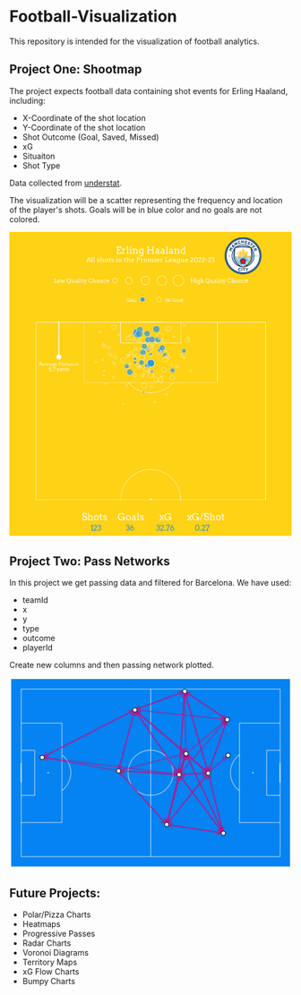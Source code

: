 # Football-Visualization

This repository is intended for the visualization of football analytics.


## Project One: Shootmap

The project expects football data containing shot events for Erling Haaland, including:

* X-Coordinate of the shot location
* Y-Coordinate of the shot location
* Shot Outcome (Goal, Saved, Missed)
* xG
* Situaiton
* Shot Type

Data collected from [understat](www.understat.com).

The visualization will be a scatter representing the frequency and location of the player's shots. Goals will be in blue color and no goals are not colored. 

![Haaland](shootmap_haaland.png)

## Project Two: Pass Networks

In this project we get passing data and filtered for Barcelona. We have used:

* teamId
* x
* y
* type
* outcome 
* playerId

Create new columns and then passing network plotted. 

![Barcelona](barcelona_passnetwork.png)


## Future Projects:

- Polar/Pizza Charts
- Heatmaps
- Progressive Passes
- Radar Charts
- Voronoi Diagrams
- Territory Maps 
- xG Flow Charts
- Bumpy Charts